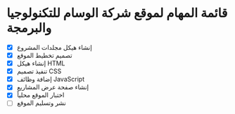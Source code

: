 # قائمة المهام لموقع شركة الوسام للتكنولوجيا والبرمجة

- [x] إنشاء هيكل مجلدات المشروع
- [x] تصميم تخطيط الموقع
- [x] إنشاء هيكل HTML
- [x] تنفيذ تصميم CSS
- [x] إضافة وظائف JavaScript
- [x] إنشاء صفحة عرض المشاريع
- [x] اختبار الموقع محلياً
- [ ] نشر وتسليم الموقع
